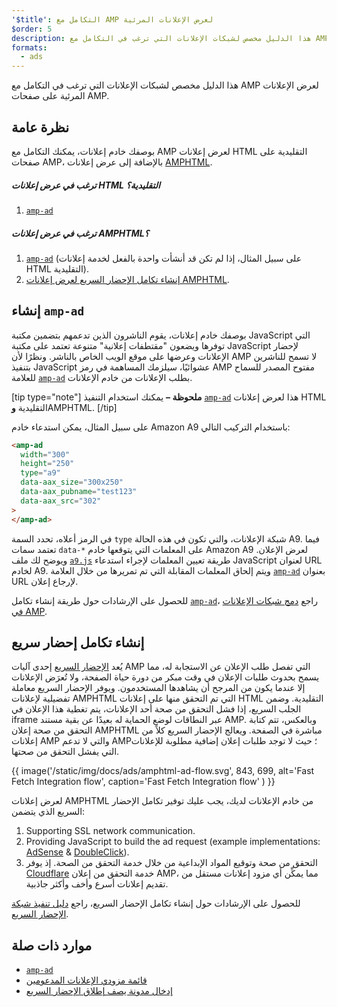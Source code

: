 ```yaml
---
'$title': التكامل مع AMP لعرض الإعلانات المرئية
$order: 5
description: هذا الدليل مخصص لشبكات الإعلانات التي ترغب في التكامل مع AMP لعرض الإعلانات المرئية على صفحات AMP.
formats:
  - ads
---
```


هذا الدليل مخصص لشبكات الإعلانات التي ترغب في التكامل مع AMP لعرض الإعلانات المرئية على صفحات AMP.

## نظرة عامة

بوصفك خادم إعلانات، يمكنك التكامل مع AMP لعرض إعلانات HTML التقليدية على صفحات AMP، بالإضافة إلى عرض إعلانات [AMPHTML](../../../documentation/guides-and-tutorials/learn/intro-to-amphtml-ads.md).

##### ترغب في عرض إعلانات HTML التقليدية؟

1. [`amp-ad`](../../../documentation/components/reference/amp-ad.md)

##### ترغب في عرض إعلانات AMPHTML؟

1. [`amp-ad`](../../../documentation/components/reference/amp-ad.md) (على سبيل المثال، إذا لم تكن قد أنشأت واحدة بالفعل لخدمة إعلانات HTML التقليدية).
2. [إنشاء تكامل الإحضار السريع لعرض إعلانات AMPHTML](#creating-a-fast-fetch-integration).

## إنشاء `amp-ad` <a name="creating-an-amp-ad"></a>

بوصفك خادم إعلانات، يقوم الناشرون الذين تدعمهم بتضمين مكتبة JavaScript التي توفرها ويضعون "مقتطفات إعلانية" متنوعة تعتمد على مكتبة JavaScript لإحضار الإعلانات وعرضها على موقع الويب الخاص بالناشر. ونظرًا لأن AMP لا تسمح للناشرين بتنفيذ JavaScript عشوائيًا، سيلزمك المساهمة في رمز AMP مفتوح المصدر للسماح للعلامة [`amp-ad`](../../../documentation/components/reference/amp-ad.md) بطلب الإعلانات من خادم الإعلانات.

[tip type="note"] **ملحوظة –** يمكنك استخدام التنفيذ [`amp-ad`](../../../documentation/components/reference/amp-ad.md) هذا لعرض إعلانات HTML التقليدية **و**AMPHTML. [/tip]

على سبيل المثال، يمكن استدعاء خادم Amazon A9 باستخدام التركيب التالي:

```html
<amp-ad
  width="300"
  height="250"
  type="a9"
  data-aax_size="300x250"
  data-aax_pubname="test123"
  data-aax_src="302"
>
</amp-ad>
```

في الرمز أعلاه، تحدد السمة `type` شبكة الإعلانات، والتي تكون في هذه الحالة A9. فيما تعتمد سمات `data-*` على المعلمات التي يتوقعها خادم Amazon A9 لعرض الإعلان. ويوضح لك ملف [`a9.js`](https://github.com/ampproject/amphtml/blob/master/ads/a9.js) طريقة تعيين المعلمات لإجراء استدعاء JavaScript لعنوان URL لخادم A9. ويتم إلحاق المعلمات المقابلة التي تم تمريرها من خلال العلامة [`amp-ad`](../../../documentation/components/reference/amp-ad.md) بعنوان URL لإرجاع إعلان.

للحصول على الإرشادات حول طريقة إنشاء تكامل [`amp-ad`](../../../documentation/components/reference/amp-ad.md)، راجع [دمج شبكات الإعلانات في AMP](https://github.com/ampproject/amphtml/blob/master/ads/README.md).

## إنشاء تكامل إحضار سريع <a name="creating-a-fast-fetch-integration"></a>

يُعد [الإحضار السريع](https://blog.amp.dev/2017/08/21/even-faster-loading-ads-in-amp/) إحدى آليات AMP التي تفصل طلب الإعلان عن الاستجابة له، مما يسمح بحدوث طلبات الإعلان في وقت مبكر من دورة حياة الصفحة، ولا تُعرَض الإعلانات إلا عندما يكون من المرجح أن يشاهدها المستخدمون. ويوفر الإحضار السريع معاملة تفضيلية لإعلانات AMPHTML التي تم التحقق منها على إعلانات HTML التقليدية. وضمن الجلب السريع، إذا فشل التحقق من صحة أحد الإعلانات، يتم تغطية هذا الإعلان في iframe عبر النطاقات لوضع الحماية له بعيدًا عن بقية مستند AMP. وبالعكس، تتم كتابة التحقق من صحة إعلان AMPHTML مباشرة في الصفحة. ويعالج الإحضار السريع كلاً من إعلانات AMP والتي لا تدعم AMP؛ حيث لا توجد طلبات إعلان إضافية مطلوبة للإعلانات التي يفشل التحقق من صحتها.

{{ image('/static/img/docs/ads/amphtml-ad-flow.svg', 843, 699, alt='Fast Fetch Integration flow', caption='Fast Fetch Integration flow' ) }}

لعرض إعلانات AMPHTML من خادم الإعلانات لديك، يجب عليك توفير تكامل الإحضار السريع الذي يتضمن:

1. Supporting SSL network communication.
2. Providing JavaScript to build the ad request (example implementations: [AdSense](https://github.com/ampproject/amphtml/tree/master/extensions/amp-ad-network-adsense-impl) & [DoubleClick](https://github.com/ampproject/amphtml/tree/master/extensions/amp-ad-network-doubleclick-impl)).
3. التحقق من صحة وتوقيع المواد الإبداعية من خلال خدمة التحقق من الصحة. إذ يوفر [Cloudflare](https://blog.cloudflare.com/firebolt/) خدمة التحقق من إعلان AMP، مما يمكِّن أي مزود إعلانات مستقل من تقديم إعلانات أسرع وأخف وأكثر جاذبية.

للحصول على الإرشادات حول إنشاء تكامل الإحضار السريع، راجع [دليل تنفيذ شبكة الإحضار السريع](https://github.com/ampproject/amphtml/blob/master/ads/google/a4a/docs/Network-Impl-Guide.md).

## موارد ذات صلة

- [`amp-ad`](../../../documentation/components/reference/amp-ad.md)
- [قائمة مزودي الإعلانات المدعومين](../../../documentation/guides-and-tutorials/develop/monetization/ads_vendors.md)
- [إدخال مدونة يصف إطلاق الإحضار السريع](https://blog.amp.dev/2017/08/21/even-faster-loading-ads-in-amp/)
